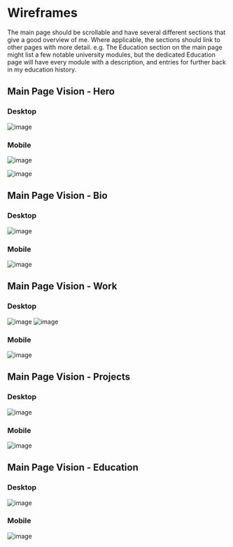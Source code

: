 # Wireframes
The main page should be scrollable and have several different sections
that give a good overview of me. Where applicable, the sections should
link to other pages with more detail. e.g. The Education section on the
main page might list a few notable university modules, but the dedicated
Education page will have every module with a description, and entries
for further back in my education history.

## Main Page Vision - Hero

### Desktop
![image](https://github.com/BenTaylor25/WebPortfolio2024/assets/97246704/334a1bb6-3eca-461b-9117-901b6659d220)

### Mobile
![image](https://github.com/BenTaylor25/WebPortfolio2024/assets/97246704/86ed8023-88f2-4a20-b353-19d4aad75daa)

![image](https://github.com/BenTaylor25/WebPortfolio2024/assets/97246704/2b17442e-c619-45b5-9680-3060cc198ea7)


## Main Page Vision - Bio

### Desktop
![image](https://github.com/BenTaylor25/WebPortfolio2024/assets/97246704/9bfcfaf6-e0d5-4aad-8872-007ddcfea654)

### Mobile
![image](https://github.com/BenTaylor25/WebPortfolio2024/assets/97246704/548951b6-63ac-4c0f-a461-d792d7877c7b)


## Main Page Vision - Work

### Desktop
![image](https://github.com/BenTaylor25/WebPortfolio2024/assets/97246704/1d2cc456-2fa4-409b-a308-38d033212b7f)
![image](https://github.com/BenTaylor25/WebPortfolio2024/assets/97246704/7c156cd4-0c28-44c1-8ae7-3a9f4ab8e460)


### Mobile
![image](https://github.com/BenTaylor25/WebPortfolio2024/assets/97246704/52257881-9fb0-491d-8ae7-beb409103c1c)


## Main Page Vision - Projects

### Desktop
![image](https://github.com/BenTaylor25/WebPortfolio2024/assets/97246704/a386962a-c60a-4f7a-a785-d9b0c43a771a)

### Mobile
![image](https://github.com/BenTaylor25/WebPortfolio2024/assets/97246704/cb36309b-89f8-484f-8b10-f3c50b86530b)


## Main Page Vision - Education

### Desktop
![image](https://github.com/BenTaylor25/WebPortfolio2024/assets/97246704/0d9c9fdf-0818-43e6-b396-b259a7ec81fc)

### Mobile
![image](https://github.com/BenTaylor25/WebPortfolio2024/assets/97246704/f3af1189-9178-4f81-b3a7-948802d3d71e)

